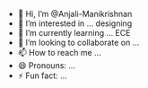 - 👋 Hi, I’m @Anjali-Manikrishnan
- 👀 I’m interested in ... designing 
- 🌱 I’m currently learning ... ECE
- 💞️ I’m looking to collaborate on ...
- 📫 How to reach me ...
- 😄 Pronouns: ...
- ⚡ Fun fact: ...

<!---
Anjali-Manikrishnan/Anjali-Manikrishnan is a ✨ special ✨ repository because its `README.md` (this file) appears on your GitHub profile.
You can click the Preview link to take a look at your changes.
--->
